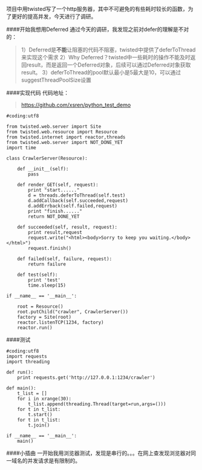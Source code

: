 项目中用twisted写了一个http服务器，其中不可避免的有些耗时较长的函数，为了更好的提高并发，今天进行了调研。

####开始我想用Deferred
通过今天的调研，我发现之前对defer的理解是不对的：
>1）Deferred是**不能**让阻塞的代码不阻塞，twisted中提供了deferToThread来实现这个需求
2）Why Deferred？twisted中一些耗时的操作不能及时返回result，而是返回一个Deferred对象，后续可以通过Deferred对象获取result。
3）deferToThread的pool默认最小是5最大是10，可以通过suggestThreadPoolSize设置

####实现代码
代码地址：
>https://github.com/xsren/python_test_demo

```
#coding:utf8

from twisted.web.server import Site
from twisted.web.resource import Resource
from twisted.internet import reactor,threads
from twisted.web.server import NOT_DONE_YET
import time

class CrawlerServer(Resource):

    def __init__(self):
        pass

    def render_GET(self, request):
        print "start......"
        d = threads.deferToThread(self.test)
        d.addCallback(self.succeeded,request)
        d.addErrback(self.failed,request)
        print "finish......"
        return NOT_DONE_YET

    def succeeded(self, result, request):
        print result,request
        request.write("<html><body>Sorry to keep you waiting.</body></html>")
        request.finish()

    def failed(self, failure, request):
        return failure

    def test(self):
        print 'test'
        time.sleep(15)

if __name__ == '__main__':
    
    root = Resource()
    root.putChild("crawler", CrawlerServer())
    factory = Site(root)
    reactor.listenTCP(1234, factory)
    reactor.run()

```

####测试
```
#coding:utf8
import requests
import threading

def run():
    print requests.get('http://127.0.0.1:1234/crawler')

def main():
    t_list = []
    for i in xrange(30):
        t_list.append(threading.Thread(target=run,args=()))
    for t in t_list:
        t.start()
    for t in t_list:
        t.join()
        
if __name__ == '__main__':
    main()
```

####小插曲
一开始我用浏览器测试，发现是串行的。。。在网上查发现浏览器对同一域名的并发请求是有限制的。
